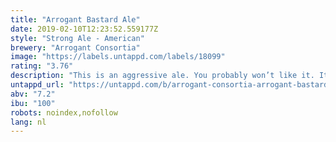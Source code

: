 ```yaml
---
title: "Arrogant Bastard Ale"
date: 2019-02-10T12:23:52.559177Z
style: "Strong Ale - American"
brewery: "Arrogant Consortia"
image: "https://labels.untappd.com/labels/18099"
rating: "3.76"
description: "This is an aggressive ale. You probably won’t like it. It is quite doubtful that you have the taste or sophistication to be able to appreciate an ale of this quality and depth. We would suggest that you stick to safer and more familiar territory–maybe something with a multi-million dollar ad campaign aimed at convincing you it’s made in a little brewery, or one that implies that their tasteless fizzy yellow beverage will give you more sex appeal. Perhaps you think multi-million dollar ad campaigns make things taste better. Perhaps you’re mouthing your words as you read this."
untappd_url: "https://untappd.com/b/arrogant-consortia-arrogant-bastard-ale/18099"
abv: "7.2"
ibu: "100"
robots: noindex,nofollow
lang: nl
---
```


